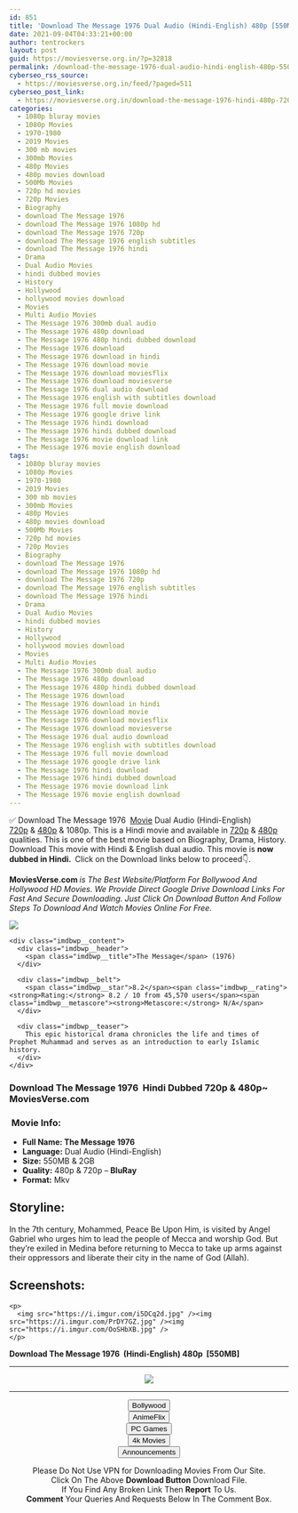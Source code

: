 ```yaml
---
id: 851
title: 'Download The Message 1976 Dual Audio (Hindi-English) 480p [550MB] || 720p [2GB]'
date: 2021-09-04T04:33:21+00:00
author: tentrockers
layout: post
guid: https://moviesverse.org.in/?p=32818
permalink: /download-the-message-1976-dual-audio-hindi-english-480p-550mb-720p-2gb/
cyberseo_rss_source:
  - https://moviesverse.org.in/feed/?paged=511
cyberseo_post_link:
  - https://moviesverse.org.in/download-the-message-1976-hindi-480p-720p/
categories:
  - 1080p bluray movies
  - 1080p Movies
  - 1970-1980
  - 2019 Movies
  - 300 mb movies
  - 300mb Movies
  - 480p Movies
  - 480p movies download
  - 500Mb Movies
  - 720p hd movies
  - 720p Movies
  - Biography
  - download The Message 1976
  - download The Message 1976 1080p hd
  - download The Message 1976 720p
  - download The Message 1976 english subtitles
  - download The Message 1976 hindi
  - Drama
  - Dual Audio Movies
  - hindi dubbed movies
  - History
  - Hollywood
  - hollywood movies download
  - Movies
  - Multi Audio Movies
  - The Message 1976 300mb dual audio
  - The Message 1976 480p download
  - The Message 1976 480p hindi dubbed download
  - The Message 1976 download
  - The Message 1976 download in hindi
  - The Message 1976 download movie
  - The Message 1976 download moviesflix
  - The Message 1976 download moviesverse
  - The Message 1976 dual audio download
  - The Message 1976 english with subtitles download
  - The Message 1976 full movie download
  - The Message 1976 google drive link
  - The Message 1976 hindi download
  - The Message 1976 hindi dubbed download
  - The Message 1976 movie download link
  - The Message 1976 movie english download
tags:
  - 1080p bluray movies
  - 1080p Movies
  - 1970-1980
  - 2019 Movies
  - 300 mb movies
  - 300mb Movies
  - 480p Movies
  - 480p movies download
  - 500Mb Movies
  - 720p hd movies
  - 720p Movies
  - Biography
  - download The Message 1976
  - download The Message 1976 1080p hd
  - download The Message 1976 720p
  - download The Message 1976 english subtitles
  - download The Message 1976 hindi
  - Drama
  - Dual Audio Movies
  - hindi dubbed movies
  - History
  - Hollywood
  - hollywood movies download
  - Movies
  - Multi Audio Movies
  - The Message 1976 300mb dual audio
  - The Message 1976 480p download
  - The Message 1976 480p hindi dubbed download
  - The Message 1976 download
  - The Message 1976 download in hindi
  - The Message 1976 download movie
  - The Message 1976 download moviesflix
  - The Message 1976 download moviesverse
  - The Message 1976 dual audio download
  - The Message 1976 english with subtitles download
  - The Message 1976 full movie download
  - The Message 1976 google drive link
  - The Message 1976 hindi download
  - The Message 1976 hindi dubbed download
  - The Message 1976 movie download link
  - The Message 1976 movie english download
---
```

<div class="thecontent clearfix">
  <p>
    ✅ Download The Message 1976&nbsp; <a href="https://moviesverse.org.in/category/movies/" data-wpel-link="internal">Movie</a> Dual Audio (Hindi-English) <a href="https://moviesverse.org.in/720p-movies/" data-wpel-link="internal">720p</a>&nbsp;&&nbsp;<a href="https://moviesverse.org.in/480p-movies/" data-wpel-link="internal">480p</a> & 1080p. This is a Hindi movie and available in <a href="https://moviesverse.org.in/720p-movies/" data-wpel-link="internal">720p</a>&nbsp;&&nbsp;<a href="https://moviesverse.org.in/480p-movies/" data-wpel-link="internal">480p</a> qualities. This is one of the best movie based on Biography, Drama, History. Download This movie with Hindi & English dual audio. This movie is <strong>now dubbed in <span>Hindi.&nbsp;</span></strong><strong><span>&nbsp;</span></strong><span>Click on the Download links below to proceed👇.</span>
  </p>
  
  <p>
    <strong><span>MoviesVerse.com </span></strong><em>is The Best Website/Platform For Bollywood And Hollywood HD Movies. We Provide Direct Google Drive Download Links For Fast And Secure Downloading. Just Click On Download Button And Follow Steps To&nbsp;Download And Watch Movies Online For Free.</em>
  </p>
  
  <div class="imdbwp imdbwp--movie dark">
    <div class="imdbwp__thumb">
      <a class="imdbwp__link" target="_blank" title="The Message" href="https://www.imdb.com/title/tt0074896/" rel="nofollow external noopener noreferrer" data-wpel-link="external"><img class="imdbwp__img" src="https://m.media-amazon.com/images/M/MV5BMjk3YjJmYTctMTAzZC00MzE4LWFlZGMtNDM5OTMyMDEzZWIxXkEyXkFqcGdeQXVyNTI4MjkwNjA@._V1_SX300.jpg" /></a>
    </div>
    
    <div class="imdbwp__content">
      <div class="imdbwp__header">
        <span class="imdbwp__title">The Message</span> (1976)
      </div>
      
      <div class="imdbwp__belt">
        <span class="imdbwp__star">8.2</span><span class="imdbwp__rating"><strong>Rating:</strong> 8.2 / 10 from 45,570 users</span><span class="imdbwp__metascore"><strong>Metascore:</strong> N/A</span>
      </div>
      
      <div class="imdbwp__teaser">
        This epic historical drama chronicles the life and times of Prophet Muhammad and serves as an introduction to early Islamic history.
      </div>
    </div>
  </div>
  
  <h3>
    <span>Download The Message 1976&nbsp; Hindi Dubbed 720p & 480p~ MoviesVerse.com</span>
  </h3>
  
  <h3>
    <span>&nbsp;Movie Info:&nbsp;</span>
  </h3>
  
  <ul>
    <li>
      <strong>Full Name: The Message 1976&nbsp;</strong>
    </li>
    <li>
      <strong>Language:</strong> Dual Audio (Hindi-English)
    </li>
    <li>
      <strong>Size:</strong> 550MB & 2GB
    </li>
    <li>
      <strong>Quality:</strong> 480p & 720p – <span><strong>BluRay</strong></span>
    </li>
    <li>
      <strong>Format:</strong>&nbsp;Mkv
    </li>
  </ul>
  
  <h2>
    <span>Storyline:</span>
  </h2>
  
  <p>
    In the 7th century, Mohammed, Peace Be Upon Him, is visited by Angel Gabriel who urges him to lead the people of Mecca and worship God. But they’re exiled in Medina before returning to Mecca to take up arms against their oppressors and liberate their city in the name of God (Allah).
  </p>
  
  <div class="summary_text">
    <h2>
      <span>Screenshots:</span>
    </h2>
    
    <p>
      <img src="https://i.imgur.com/i5DCq2d.jpg" /><img src="https://i.imgur.com/PrDY7GZ.jpg" /><img src="https://i.imgur.com/OoSHbXB.jpg" />
    </p>
  </div>
  
  <div class="summary_text">
    <strong><span>Download The Message 1976&nbsp; (Hindi-English) </span><span>480p&nbsp; [550MB]</span></strong>
  </div></p>
</div>

<center>
  </p> 
  
  <hr />
  
  <p>
    <a href="http://gdrivepro.xyz/join.php" data-wpel-link="external" target="_blank" rel="nofollow external noopener noreferrer"><img src="https://i.imgur.com/FhMdWdW.png" /></a>
  </p>
  
  <hr />
  
  <p>
    <a href="https://dogemovies.xyz" target="_blank" data-wpel-link="external" rel="nofollow external noopener noreferrer"><button class="button button5">Bollywood</button></a><br /> <a href="https://animeflix.in" target="_blank" data-wpel-link="external" rel="nofollow external noopener noreferrer"><button class="button button5">AnimeFlix</button></a><br /> <a href="https://gamesflix.net/" target="_blank" data-wpel-link="external" rel="nofollow external noopener noreferrer"><button class="button button5">PC Games</button></a><br /> <a href="https://uhdmovies.in" target="_blank" data-wpel-link="external" rel="nofollow external noopener noreferrer"><button class="button button5">4k Movies</button></a><br /> <a href="https://moviesverse.org.in/announcements/" target="_blank" data-wpel-link="internal" rel="noopener"><button class="button button5">Announcements</button></a>
  </p>
  
  <div class="alert alert-danger">
    Please Do Not Use VPN for Downloading Movies From Our Site.
  </div>
  
  <div class="alert alert-success">
    Click On The Above <strong>Download Button</strong> Download File.
  </div>
  
  <div class="alert alert-warning">
    If You Find Any Broken Link Then <strong>Report</strong> To Us.
  </div>
  
  <div class="alert alert-info">
    <strong>Comment</strong> Your Queries And Requests Below In The Comment Box.
  </div>
  
  <p>
    </center>
  </p>